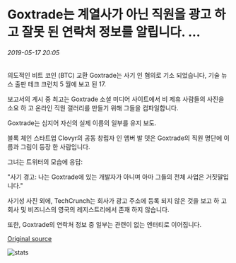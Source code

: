 # Goxtrade는 계열사가 아닌 직원을 광고 하 고 잘못 된 연락처 정보를 알립니다. ...

###### 2019-05-17 20:05

의도적인 비트 코인 (BTC) 교환 Goxtrade는 사기 인 혐의로 기소 되었습니다, 기술 뉴스 출판 테크 크런치 5 월에 보고 된 17.

보고서의 계시 중 최고는 Goxtrade 소셜 미디어 사이트에서 비 제휴 사람들의 사진을 소요 하 고 온라인 직원 갤러리를 만들기 위해 그들을 컴파일합니다.

Goxtrade는 심지어 자신의 실제 이름의 일부를 유지 보도.

블록 체인 스타트업 Clovyr의 공동 창립자 인 앰버 발 뎃은 Goxtrade의 직원 명단에 이름과 그림이 등장 한 사람입니다.

그녀는 트위터의 모습에 응답:

"사기 경고: 나는 Goxtrade에 있는 개발자가 아니며 아마 그들의 전체 사업은 거짓말입니다."

사기성 사진 외에, TechCrunch는 회사가 광고 주소에 등록 되지 않은 것을 보고 하 고 회사 및 비즈니스의 영국의 레지스트리에서 존재 하지 않습니다.

또한, Goxtrade의 연락처 정보 중 일부는 관련이 없는 엔터티로 이어집니다.

[Original source](https://cointelegraph.com/news/goxtrade-advertises-unaffiliated-staff-and-misleading-contact-information)

![stats](https://c.statcounter.com/11760860/0/a89fa40b/1/ "stats")